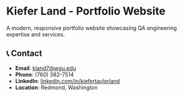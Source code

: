 # Kiefer Land - Portfolio Website

A modern, responsive portfolio website showcasing QA engineering expertise and services.

## 📞 Contact

- **Email**: [kland7@wgu.edu](mailto:kland7@wgu.edu)
- **Phone**: (760) 382-7514
- **LinkedIn**: [linkedin.com/in/kiefertaylorland](https://www.linkedin.com/in/kiefertaylorland)
- **Location**: Redmond, Washington
